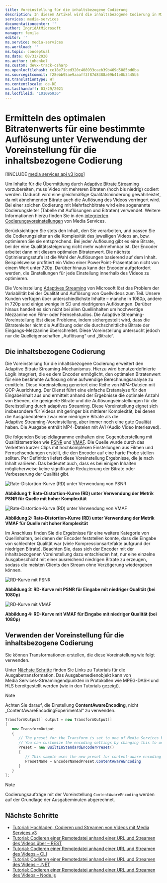 ```yaml
---
title: Voreinstellung für die inhaltsbezogene Codierung
description: In diesem Artikel wird die inhaltsbezogene Codierung in Microsoft Azure Media Services v3 erläutert.
services: media-services
documentationcenter: ''
author: IngridAtMicrosoft
manager: femila
editor: ''
ms.service: media-services
ms.workload: ''
ms.topic: conceptual
ms.date: 08/31/2020
ms.author: inhenkel
ms.custom: devx-track-csharp
ms.openlocfilehash: ce18e71ced320c408933caeb39b469d5885bd6ba
ms.sourcegitcommit: f28ebb95ae9aaaff3f87d8388a09b41e0b3445b5
ms.translationtype: HT
ms.contentlocale: de-DE
ms.lasthandoff: 03/29/2021
ms.locfileid: "101095936"
---
```

# <a name="use-the-content-aware-encoding-preset-to-find-the-optimal-bitrate-value-for-a-given-resolution"></a>Ermitteln des optimalen Bitratenwerts für eine bestimmte Auflösung unter Verwendung der Voreinstellung für die inhaltsbezogene Codierung

[!INCLUDE [media services api v3 logo](./includes/v3-hr.md)]

Um Inhalte für die Übermittlung durch [Adaptive Bitrate Streaming](https://en.wikipedia.org/wiki/Adaptive_bitrate_streaming) vorzubereiten, muss Video mit mehreren Bitraten (hoch bis niedrig) codiert werden. Dadurch wird eine gleichmäßige Qualitätsminderung gewährleistet, da mit abnehmender Bitrate auch die Auflösung des Videos verringert wird. Bei einer solchen Codierung mit Mehrfachbitrate wird eine sogenannte Codierungsleiter (Tabelle mit Auflösungen und Bitraten) verwendet. Weitere Informationen hierzu finden Sie in den [integrierten Codierungsvoreinstellungen](/rest/api/media/transforms/createorupdate#encodernamedpreset) von Media Services.

Berücksichtigen Sie stets den Inhalt, den Sie verarbeiten, und passen Sie die Codierungsleiter an die Komplexität des jeweiligen Videos an, bzw. optimieren Sie sie entsprechend. Bei jeder Auflösung gibt es eine Bitrate, bei der eine Qualitätssteigerung nicht mehr wahrnehmbar ist. Der Encoder arbeitet dann mit diesem optimalen Bitratenwert. Die nächste Optimierungsstufe ist die Wahl der Auflösungen basierend auf dem Inhalt. Beispielsweise profitiert ein Video einer PowerPoint-Präsentation nicht von einem Wert unter 720p. Darüber hinaus kann der Encoder aufgefordert werden, die Einstellungen für jede Einstellung innerhalb des Videos zu optimieren. 

Die Voreinstellung [Adaptives Streaming](autogen-bitrate-ladder.md) von Microsoft löst das Problem der Variabilität bei der Qualität und Auflösung von Quellvideos zum Teil. Unsere Kunden verfügen über unterschiedlichste Inhalte – manche in 1080p, andere in 720p und einige wenige in SD und niedrigeren Auflösungen. Darüber hinaus handelt es sich nicht bei allen Quellinhalten um hochwertige Mezzanine von Film- oder Fernsehstudios. Die Adaptive Streaming-Voreinstellung löst diese Probleme, indem sichergestellt wird, dass die Bitratenleiter nicht die Auflösung oder die durchschnittliche Bitrate der Eingangs-Mezzanine überschreitet. Diese Voreinstellung untersucht jedoch nur die Quelleigenschaften „Auflösung“ und „Bitrate“.

## <a name="the-content-aware-encoding"></a>Die inhaltsbezogene Codierung

Die Voreinstellung für die inhaltsbezogene Codierung erweitert den Adaptive Bitrate Streaming-Mechanismus. Hierzu wird benutzerdefinierte Logik integriert, die es dem Encoder ermöglicht, den optimalen Bitratenwert für eine bestimmte Auflösung ohne aufwendige Berechnungsanalyse zu ermitteln. Diese Voreinstellung generiert eine Reihe von MP4-Dateien mit GOP-Ausrichtung. Der Dienst führt eine einfache Erstanalyse für den Eingabeinhalt aus und ermittelt anhand der Ergebnisse die optimale Anzahl von Ebenen, die geeignete Bitrate und die Auflösungseinstellungen für die Bereitstellung durch adaptives Streaming. Diese Voreinstellung eignet sich insbesondere für Videos mit geringer bis mittlerer Komplexität, bei denen die Ausgabedateien zwar eine niedrigere Bitrate als die Adaptive Streaming-Voreinstellung, aber immer noch eine gute Qualität haben. Die Ausgabe enthält MP4-Dateien mit AVI (Audio Video Interleaved).

Die folgenden Beispieldiagramme enthalten eine Gegenüberstellung mit Qualitätsmetriken wie [PSNR](https://en.wikipedia.org/wiki/Peak_signal-to-noise_ratio) und [VMAF](https://en.wikipedia.org/wiki/Video_Multimethod_Assessment_Fusion). Die Quelle wurde durch das Verketten kurzer Clips mit hochkomplexen Einstellungen aus Filmen und Fernsehsendungen erstellt, die den Encoder auf eine harte Probe stellen sollten. Per Definition liefert diese Voreinstellung Ergebnisse, die je nach Inhalt variieren. Das bedeutet auch, dass es bei einigen Inhalten möglicherweise keine signifikante Reduzierung der Bitrate oder Verbesserung der Qualität gibt.

![Rate-Distortion-Kurve (RD) unter Verwendung von PSNR](media/content-aware-encoding/msrv1.png)

**Abbildung 1: Rate-Distortion-Kurve (RD) unter Verwendung der Metrik PSNR für Quelle mit hoher Komplexität**

![Rate-Distortion-Kurve (RD) unter Verwendung von VMAF](media/content-aware-encoding/msrv2.png)

**Abbildung 2: Rate-Distortion-Kurve (RD) unter Verwendung der Metrik VMAF für Quelle mit hoher Komplexität**

Im Anschluss finden Sie die Ergebnisse für eine weitere Kategorie von Quellinhalten, bei denen der Encoder feststellen konnte, dass die Eingabe von schlechter Qualität war (viele Kompressionsartefakte aufgrund der niedrigen Bitrate). Beachten Sie, dass sich der Encoder mit der inhaltsbezogenen Voreinstellung dazu entschieden hat, nur eine einzelne Ausgabeschicht mit einer ausreichend niedrigen Bitrate zu erzeugen, sodass die meisten Clients den Stream ohne Verzögerung wiedergeben können.

![RD-Kurve mit PSNR](media/content-aware-encoding/msrv3.png)

**Abbildung 3: RD-Kurve mit PSNR für Eingabe mit niedriger Qualität (bei 1080p)**

![RD-Kurve mit VMAF](media/content-aware-encoding/msrv4.png)

**Abbildung 4: RD-Kurve mit VMAF für Eingabe mit niedriger Qualität (bei 1080p)**

## <a name="how-to-use-the-content-aware-encoding-preset"></a>Verwenden der Voreinstellung für die inhaltsbezogene Codierung 

Sie können Transformationen erstellen, die diese Voreinstellung wie folgt verwenden. 

Unter [Nächste Schritte](#next-steps) finden Sie Links zu Tutorials für die Ausgabetransformation. Das Ausgabemedienobjekt kann von Media Services-Streamingendpunkten in Protokollen wie MPEG-DASH und HLS bereitgestellt werden (wie in den Tutorials gezeigt).

> [!NOTE]
> Achten Sie darauf, die Einstellung **ContentAwareEncoding**, nicht „ContentAwareEncodingExperimental“ zu verwenden.

```csharp
TransformOutput[] output = new TransformOutput[]
{
   new TransformOutput
   {
      // The preset for the Transform is set to one of Media Services built-in sample presets.
      // You can customize the encoding settings by changing this to use "StandardEncoderPreset" class.
      Preset = new BuiltInStandardEncoderPreset()
      {
         // This sample uses the new preset for content-aware encoding
         PresetName = EncoderNamedPreset.ContentAwareEncoding
      }
   }
};
```

> [!NOTE]
> Codierungsaufträge mit der Voreinstellung `ContentAwareEncoding` werden auf der Grundlage der Ausgabeminuten abgerechnet. 
  
## <a name="next-steps"></a>Nächste Schritte

* [Tutorial: Hochladen, Codieren und Streamen von Videos mit Media Services v3](stream-files-tutorial-with-api.md)
* [Tutorial: Codieren einer Remotedatei anhand einer URL und Streamen des Videos über – REST](stream-files-tutorial-with-rest.md)
* [Tutorial: Codieren einer Remotedatei anhand einer URL und Streamen des Videos – CLI](stream-files-cli-quickstart.md)
* [Tutorial: Codieren einer Remotedatei anhand einer URL und Streamen des Videos – .NET](stream-files-dotnet-quickstart.md)
* [Tutorial: Codieren einer Remotedatei anhand einer URL und Streamen des Videos – Node.js](stream-files-nodejs-quickstart.md)
